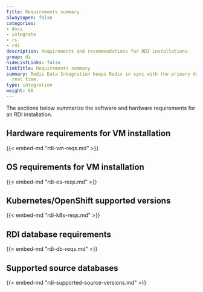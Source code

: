 ```yaml
---
Title: Requirements summary
alwaysopen: false
categories:
- docs
- integrate
- rs
- rdi
description: Requirements and recommendations for RDI installations.
group: di
hideListLinks: false
linkTitle: Requirements summary
summary: Redis Data Integration keeps Redis in sync with the primary database in near
  real time.
type: integration
weight: 60
---
```


The sections below summarize the software and hardware requirements for
an RDI installation.

## Hardware requirements for VM installation

{{< embed-md "rdi-vm-reqs.md" >}}

## OS requirements for VM installation

{{< embed-md "rdi-os-reqs.md" >}}

## Kubernetes/OpenShift supported versions

{{< embed-md "rdi-k8s-reqs.md" >}}

## RDI database requirements

{{< embed-md "rdi-db-reqs.md" >}}

## Supported source databases

{{< embed-md "rdi-supported-source-versions.md" >}}
